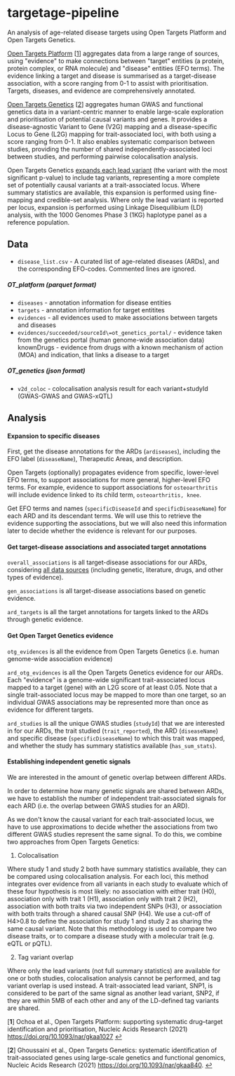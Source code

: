 # targetage-pipeline

An analysis of age-related disease targets using Open Targets Platform and Open Targets Genetics.

[Open Targets Platform](https://www.targetvalidation.org/) \[<span id="a1">[1](#f1)</span>\] aggregates data from a large range of sources, using "evidence" to make connections between "target" entities (a protein, protein complex, or RNA molecule) and "disease" entities (EFO terms). The evidence linking a target and disease is summarised as a target-disease association, with a score ranging from 0-1 to assist with prioritisation. Targets, diseases, and evidence are comprehensively annotated. 


[Open Targets Genetics](https://genetics.opentargets.org/) \[<span id="a2">[2](#f2)</span>\] aggregates human GWAS and functional genetics data in a variant-centric manner to enable large-scale exploration and prioritisation of potential causal variants and genes. It provides a disease-agnostic Variant to Gene (V2G) mapping and a disease-specific Locus to Gene (L2G) mapping for trait-associated loci, with both using a score ranging from 0-1. It also enables systematic comparison between studies, providing the number of shared independently-associated loci between studies, and performing pairwise colocalisation analysis. 

Open Targets Genetics [expands each lead variant](https://genetics-docs.opentargets.org/our-approach/assigning-traits-to-loci) (the variant with the most significant p-value) to include tag variants, representing a more complete set of potentially causal variants at a trait-associated locus. Where summary statistics are available, this expansion is performed using fine-mapping and credible-set analysis. Where only the lead variant is reported per locus, expansion is performed using Linkage Disequilibium (LD) analysis, with the 1000 Genomes Phase 3 (1KG) haplotype panel as a reference population. 
 

## Data

- `disease_list.csv` - A curated list of age-related diseases (ARDs), and the corresponding EFO-codes. Commented lines are ignored.

##### OT_platform (parquet format)
- `diseases` - annotation information for disease entities
- `targets` - annotation information for target entitites
- `evidences` - all evidences used to make associations between targets and diseases
- `evidences/succeeded/sourceId\=ot_genetics_portal/` - evidence taken from the genetics portal (human genome-wide association data)
knownDrugs - evidence from drugs with a known mechanism of action (MOA) and indication, that links a disease to a target



##### OT_genetics (json format)
- `v2d_coloc` - colocalisation analysis result for each variant+studyId (GWAS-GWAS and GWAS-xQTL)



## Analysis

#### Expansion to specific diseases 
First, get the disease annotations for the ARDs (`ardiseases`), including the EFO label (`diseaseName`), Therapeutic Areas, and description. 

Open Targets (optionally) propagates evidence from specific, lower-level EFO terms, to support associations for more general, higher-level EFO terms. For example, evidence to support associations for `osteoarthritis` will include evidence linked to its child term, `osteoarthritis, knee`.

Get EFO terms and names (`specificDiseaseId` and `specificDiseaseName`) for each ARD and its descendant terms. We will use this to retrieve the evidence supporting the associations, but we will also need this information later to decide whether the evidence is relevant for our purposes.

#### Get target-disease associations and associated target annotations

`overall_associations` is all target-disease associations for our ARDs, considering [all data sources](https://docs.targetvalidation.org/data-sources/data-sources) (including genetic, literature, drugs, and other types of evidence). 

`gen_associations` is all target-disease associations based on genetic evidence. 

`ard_targets` is all the target annotations for targets linked to the ARDs through genetic evidence. 

#### Get Open Target Genetics evidence

`otg_evidences` is all the evidence from Open Targets Genetics (i.e. human genome-wide association evidence)

`ard_otg_evidences` is all the Open Targets Genetics evidence for our ARDs. Each "evidence" is a genome-wide significant trait-associated locus mapped to a target (gene) with an L2G score of at least 0.05. Note that a single trait-associated locus may be mapped to more than one target, so an individual GWAS associations may be represented more than once as evidence for different targets. 

`ard_studies` is all the unique GWAS studies (`studyId`) that we are interested in for our ARDs, the trait studied (`trait_reported`), the ARD (`diseaseName`) and specific disease (`specificDiseaseName`) to which this trait was mapped, and whether the study has summary statistics available (`has_sum_stats`).

#### Establishing independent genetic signals

We are interested in the amount of genetic overlap between different ARDs. 

In order to determine how many genetic signals are shared between ARDs, we have to establish the number of independent trait-associated signals for each ARD (i.e. the overlap between GWAS studies for an ARD).

As we don't know the causal variant for each trait-associated locus, we have to use approximations to decide whether the associations from two different GWAS studies represent the same signal. To do this, we combine two approaches from Open Targets Genetics:

1. Colocalisation

Where study 1 and study 2 both have summary statistics available, they can be compared using colocalisation analysis. For each loci, this method integrates over evidence from all variants in each study to evaluate which of these four hypothesis is most likely: no association with either trait (H0), association only with trait 1 (H1), association only with trait 2 (H2), association with both traits via two independent SNPs (H3), or association with both traits through a shared causal SNP (H4). We use a cut-off of H4>0.8 to define the association for study 1 and study 2 as sharing the same causal variant. Note that this methodology is used to compare two disease traits, or to compare a disease study with a molecular trait (e.g. eQTL or pQTL). 

2. Tag variant overlap

Where only the lead variants (not full summary statistics) are available for one or both studies, colocalisation analysis cannot be performed, and tag variant overlap is used instead. A trait-associated lead variant, SNP1, is considered to be part of the same signal as another lead variant, SNP2, if they are within 5MB of each other and any of the LD-defined tag variants are shared. 



\[<b id="f1">1</b>\] Ochoa et al., Open Targets Platform: supporting systematic drug–target identification and prioritisation, Nucleic Acids Research (2021) https://doi.org/10.1093/nar/gkaa1027 [↩](#a1)

\[<b id="f2">2</b>\] Ghoussaini et al., Open Targets Genetics: systematic identification of trait-associated genes using large-scale genetics and functional genomics, Nucleic Acids Research (2021) https://doi.org/10.1093/nar/gkaa840. [↩](#a2)
